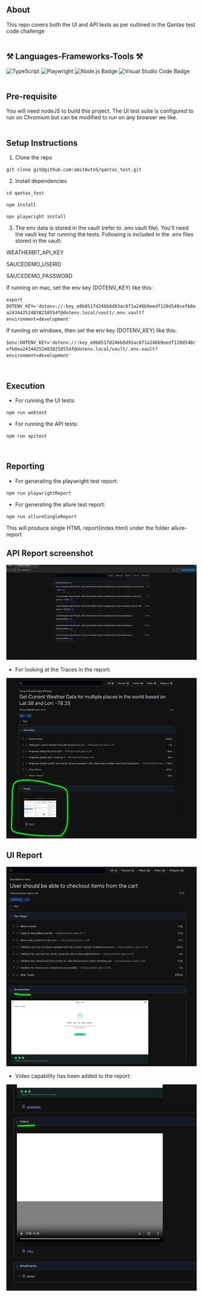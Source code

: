 <!-- <h1 align="center">
    <img src="https://readme-typing-svg.herokuapp.com/?font=Righteous&size=21&center=true&vCenter=true&width=500&height=70&duration=4000&pause=2000&lines=QE Code Challenge using Playwright;" />
</h1> -->
<h2 align="left">About</h2>
This repo covers both the UI and API tests as per outlined in the Qantas test code challenge
<br />
<br />

<h2 align="left">⚒️ Languages-Frameworks-Tools ⚒️</h2>

![TypeScript](https://img.shields.io/badge/TypeScript-3178C6?style=for-the-badge&logo=typescript&logoColor=white)
![Playwright](https://img.shields.io/static/v1?style=for-the-badge&message=Playwright&color=2EAD33&logo=Playwright&logoColor=FFFFFF&label=)
![Node.js Badge](https://img.shields.io/badge/node.js-339933?style=for-the-badge&logo=Node.js&logoColor=white)
![Visual Studio Code Badge](https://img.shields.io/badge/Visual%20Studio%20Code-007ACC?logo=visualstudiocode&logoColor=fff&style=for-the-badge)
<br/>
<br />

<h2 align="left">Pre-requisite</h2>

You will need nodeJS to build this project. The UI test suite is configured to run on Chromium but can be modified to run on any browser we like.
<br />
<br />

<h2 align="left">Setup Instructions</h2>

1. Clone the repo

`git clone git@github.com:amitAutoS/qantas_test.git`

2. Install dependencies

`cd qantas_test`

`npm install`

`npx playwright install`

3. The env data is stored in the vault (refer to .env.vault file). You'll need the vault key for running the tests.
   Following is included in the .env files stored in the vault:

WEATHERBIT_API_KEY

SAUCEDEMO_USERID

SAUCEDEMO_PASSWORD

If running on mac, set the env key (DOTENV_KEY) like this:

`export DOTENV_KEY='dotenv://:key_e0b8517d246b8d93ac871a246b9eedf120d548cefb8ea243442524838258554f@dotenv.local/vault/.env.vault?environment=development'`

If running on windows, then set the env key (DOTENV_KEY) like this:

`$env:DOTENV_KEY='dotenv://:key_e0b8517d246b8d93ac871a246b9eedf120d548cefb8ea243442524838258554f@dotenv.local/vault/.env.vault?environment=development'`

<br />

<h2 align="left">Execution</h2>

- For running the UI tests:

`npm run webtest`

- For running the API tests:

`npm run apitest`

<br />

<h2 align="left">Reporting</h2>

- For generating the playwright test report:

`npm run playwrightReport`

- For generating the allure test report:

`npm run allureSingleReport`

This will produce single HTML report(index.html) under the folder allure-report

<h2 align="left">API Report screenshot</h2>

![alt text](reporting-screenshots/api-tests-1.png)

- For looking at the Traces in the report:

![alt text](reporting-screenshots/Trace.png)

<h2 align="left">UI Report</h2>

![alt text](reporting-screenshots/ui-tests-1.png)

- Video capability has been added to the report:

![alt text](reporting-screenshots/ui-tests-2.png)

